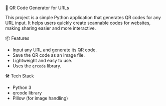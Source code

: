  🔗 QR Code Generator for URLs

This project is a simple Python application that generates QR codes for any URL input. It helps users quickly create scannable codes for websites, making sharing easier and more interactive.

 📦 Features

- Input any URL and generate its QR code.
- Save the QR code as an image file.
- Lightweight and easy to use.
- Uses the `qrcode` library.

 🛠️ Tech Stack

- Python 3
- qrcode library
- Pillow (for image handling)

